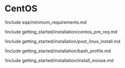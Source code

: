 # CentOS

!include sqa/minimum_requirements.md

!include getting_started/installation/centos_pre_req.md

!include getting_started/installation/post_linux_install.md

!include getting_started/installation/bash_profile.md

!include getting_started/installation/install_moose.md
